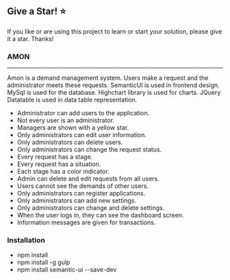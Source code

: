 ## Give a Star! :star:
If you like or are using this project to learn or start your solution, please give it a star. Thanks!
### AMON
<hr>
Amon is a demand management system. Users make a request and the administrator meets these requests. SemanticUI is used in frontend design. MySql is used for the database. Highchart library is used for charts. JQuery Datatable is used in data table representation.

- Administrator can add users to the application.
- Not every user is an administrator.
- Managers are shown with a yellow star.
- Only administrators can edit user information.
- Only administrators can delete users.
- Only administrators can change the request status.
- Every request has a stage.
- Every request has a situation.
- Each stage has a color indicator.
- Admin can delete and edit requests from all users.
- Users cannot see the demands of other users.
- Only administrators can register applications.
- Only administrators can add new settings.
- Only administrators can change and delete settings.
- When the user logs in, they can see the dashboard screen.
- Information messages are given for transactions.
### Installation
- npm install
- npm install -g gulp
- npm install semantic-ui --save-dev